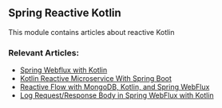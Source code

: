 ## Spring Reactive Kotlin

This module contains articles about reactive Kotlin

### Relevant Articles:
- [Spring Webflux with Kotlin](https://www.baeldung.com/spring-webflux-kotlin)
- [Kotlin Reactive Microservice With Spring Boot](https://www.baeldung.com/kotlin/spring-boot-kotlin-reactive-microservice)
- [Reactive Flow with MongoDB, Kotlin, and Spring WebFlux](https://www.baeldung.com/kotlin/mongodb-spring-webflux)
- [Log Request/Response Body in Spring WebFlux with Kotlin](https://www.baeldung.com/kotlin/spring-webflux-log-request-response-body)
